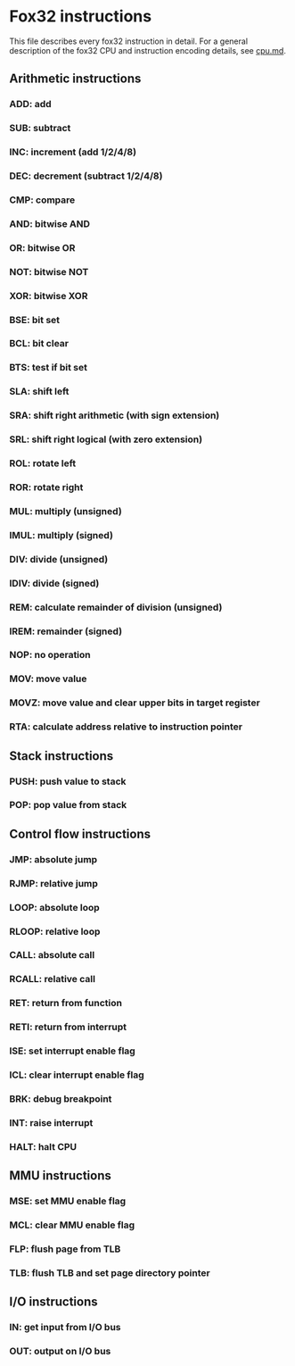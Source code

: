 # Fox32 instructions

This file describes every fox32 instruction in detail. For a general
description of the fox32 CPU and instruction encoding details, see [cpu.md](./cpu.md).


## Arithmetic instructions

### ADD: add
### SUB: subtract
### INC: increment (add 1/2/4/8)
### DEC: decrement (subtract 1/2/4/8)
### CMP: compare
### AND: bitwise AND
### OR: bitwise OR
### NOT: bitwise NOT
### XOR: bitwise XOR
### BSE: bit set
### BCL: bit clear
### BTS: test if bit set
### SLA: shift left
### SRA: shift right arithmetic (with sign extension)
### SRL: shift right logical (with zero extension)
### ROL: rotate left
### ROR: rotate right
### MUL: multiply (unsigned)
### IMUL: multiply (signed)
### DIV: divide (unsigned)
### IDIV: divide (signed)
### REM: calculate remainder of division (unsigned)
### IREM: remainder (signed)
### NOP: no operation
### MOV: move value
### MOVZ: move value and clear upper bits in target register
### RTA: calculate address relative to instruction pointer

## Stack instructions

### PUSH: push value to stack
### POP: pop value from stack

## Control flow instructions

### JMP: absolute jump
### RJMP: relative jump
### LOOP: absolute loop
### RLOOP: relative loop
### CALL: absolute call
### RCALL: relative call
### RET: return from function
### RETI: return from interrupt
### ISE: set interrupt enable flag
### ICL: clear interrupt enable flag
### BRK: debug breakpoint
### INT: raise interrupt
### HALT: halt CPU

## MMU instructions

### MSE: set MMU enable flag
### MCL: clear MMU enable flag
### FLP: flush page from TLB
### TLB: flush TLB and set page directory pointer

## I/O instructions

### IN: get input from I/O bus
### OUT: output on I/O bus
